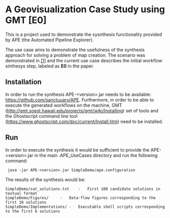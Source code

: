 

# A Geovisualization Case Study using GMT [E0]

This is a project used to demonstrate the sysnthesis functionality provided by APE (the Automated Pipeline Explorer). 

The use case aims to demonstrate the usefulness of the synthesis approach for solving a problem of map creation. The scenario was demonstrated in [[1]][kasalicalamprecht2019] and the current use case describes the initial workflow sinthesys step, labeled as **E0** in the paper.

## Installation
In order to run the synthesis APE-&lt;version>.jar needs to be available: https://github.com/sanctuuary/APE. Furthermore, in order to be able to execute the generated workflows on the machine, GMT (http://gmt.soest.hawaii.edu/projects/gmt/wiki/Installing) set of tools and the Ghostscript command line tool (https://www.ghostscript.com/doc/current/Install.htm) need to be installed.

## Run

In order to execute the synthesis it would be sufficient to provide the APE-&lt;version>.jar in the main .APE_UseCases directory and run the following command:

```shell
 java -jar APE-<version>.jar SimpleDemo/ape.configuration
```
The results of the synthesis would be:

	SimpleDemo/sat_solutions.txt	-	First 100 candidate solutions in textual format
	SimpleDemo/Figures/		-	Data-flow figures corresponding to the first 10 solutions
	SimpleDemo/Implementations/	-	Executable shell scripts corresponding to the first 6 solutions


[kasalicalamprecht2019]: https://doi.org/10.1007/978-3-030-24302-9_34 "Workflow Discovery Through Semantic Constraints: A Geovisualization Case Study"
